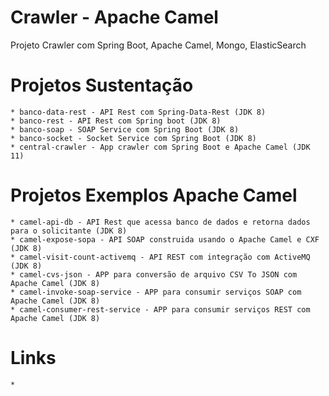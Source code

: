 # Crawler - Apache Camel 
Projeto Crawler com Spring Boot, Apache Camel, Mongo, ElasticSearch

# Projetos Sustentação
    
    * banco-data-rest - API Rest com Spring-Data-Rest (JDK 8)
    * banco-rest - API Rest com Spring boot (JDK 8)
    * banco-soap - SOAP Service com Spring Boot (JDK 8)
    * banco-socket - Socket Service com Spring Boot (JDK 8)
    * central-crawler - App crawler com Spring Boot e Apache Camel (JDK 11)
    
# Projetos Exemplos Apache Camel
    
    * camel-api-db - API Rest que acessa banco de dados e retorna dados para o solicitante (JDK 8)
    * camel-expose-sopa - API SOAP construida usando o Apache Camel e CXF (JDK 8)
    * camel-visit-count-activemq - API REST com integração com ActiveMQ (JDK 8)
    * camel-cvs-json - APP para conversão de arquivo CSV To JSON com Apache Camel (JDK 8)
    * camel-invoke-soap-service - APP para consumir serviços SOAP com Apache Camel (JDK 8)
    * camel-consumer-rest-service - APP para consumir serviços REST com Apache Camel (JDK 8)
   
# Links 

    *

